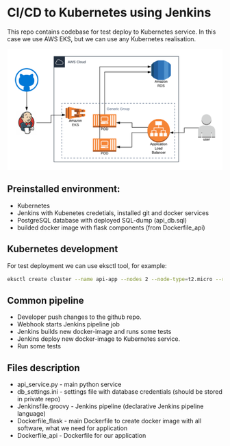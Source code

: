 # CI/CD to Kubernetes using Jenkins
This repo contains codebase for test deploy to Kubernetes service.
In this case we use AWS EKS, but we can use any Kubernetes realisation.

![Alt text](/aws_api_service.png?raw=true "Solution Diagram")


## Preinstalled environment:
- Kubernetes
- Jenkins with Kubenetes credetials, installed git and docker services
- PostgreSQL database with deployed SQL-dump (api_db.sql)
- builded docker image with flask components (from Dockerfile_api)


## Kubernetes development

For test deployment we can use eksctl tool, for example:
```bash
eksctl create cluster --name api-app --nodes 2 --node-type=t2.micro --region us-east-1 --zones=us-east-1a,us-east-1b
```

## Common pipeline
- Developer push changes to the github repo.
- Webhook starts Jenkins pipeline job
- Jenkins builds new docker-image and runs some tests
- Jenkins deploy new docker-image to Kubernetes service.
- Run some tests


## Files description
- api_service.py - main python service
- db_settings.ini - settings file with database credentials (should be stored in private repo)
- Jenkinsfile.groovy - Jenkins pipeline (declarative Jenkins pipeline language)
- Dockerfile_flask - main Dockerfile to create docker image with all software,  what we need for application
- Dockerfile_api - Dockerfile for our application
